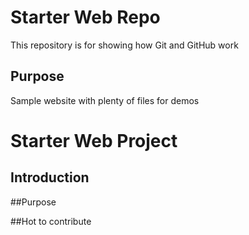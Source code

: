 # Starter Web Repo

This repository is for showing how Git and GitHub work

## Purpose

Sample website with plenty of files for demos

# Starter Web Project

## Introduction

##Purpose

##Hot to contribute